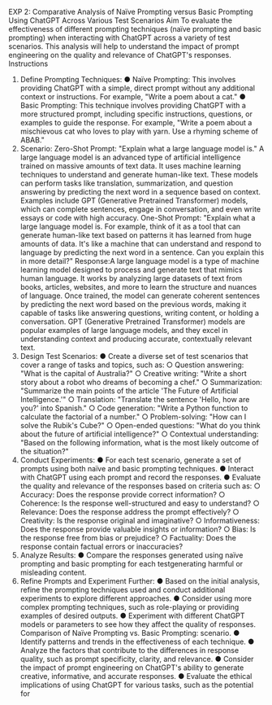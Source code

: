 EXP 2: Comparative Analysis of Naïve Prompting
versus Basic Prompting Using ChatGPT Across
Various Test Scenarios
Aim
To evaluate the effectiveness of different prompting techniques (naïve prompting and basic
prompting) when interacting with ChatGPT across a variety of test scenarios. This analysis will
help to understand the impact of prompt engineering on the quality and relevance of ChatGPT's
responses.
Instructions
1. Define Prompting Techniques:
● Naïve Prompting: This involves providing ChatGPT with a simple, direct prompt without any
additional context or instructions. For example, "Write a poem about a cat."
● Basic Prompting: This technique involves providing ChatGPT with a more structured
prompt, including specific instructions, questions, or examples to guide the response. For
example, "Write a poem about a mischievous cat who loves to play with yarn. Use a rhyming
scheme of ABAB."
2. Scenario:
Zero-Shot Prompt:
"Explain what a large language model is."
A large language model is an advanced type of artificial intelligence trained on massive
amounts of text data. It uses machine learning techniques to understand and generate
human-like text. These models can perform tasks like translation, summarization, and question
answering by predicting the next word in a sequence based on context. Examples include GPT
(Generative Pretrained Transformer) models, which can complete sentences, engage in
conversation, and even write essays or code with high accuracy.
One-Shot Prompt:
"Explain what a large language model is. For example, think of it as a tool that can generate
human-like text based on patterns it has learned from huge amounts of data. It's like a machine
that can understand and respond to language by predicting the next word in a sentence. Can
you explain this in more detail?"
Response:A large language model is a type of machine learning model designed to process and generate
text that mimics human language. It works by analyzing large datasets of text from books,
articles, websites, and more to learn the structure and nuances of language. Once trained, the
model can generate coherent sentences by predicting the next word based on the previous
words, making it capable of tasks like answering questions, writing content, or holding a
conversation. GPT (Generative Pretrained Transformer) models are popular examples of large
language models, and they excel in understanding context and producing accurate, contextually
relevant text.
3. Design Test Scenarios:
● Create a diverse set of test scenarios that cover a range of tasks and topics, such as:
○ Question answering: "What is the capital of Australia?"
○ Creative writing: "Write a short story about a robot who dreams of becoming a chef."
○ Summarization: "Summarize the main points of the article 'The Future of Artificial
Intelligence.'"
○ Translation: "Translate the sentence 'Hello, how are you?' into Spanish."
○ Code generation: "Write a Python function to calculate the factorial of a number."
○ Problem-solving: "How can I solve the Rubik's Cube?"
○ Open-ended questions: "What do you think about the future of artificial intelligence?"
○ Contextual understanding: "Based on the following information, what is the most likely
outcome of the situation?"
4. Conduct Experiments:
● For each test scenario, generate a set of prompts using both naïve and basic prompting
techniques.
● Interact with ChatGPT using each prompt and record the responses.
● Evaluate the quality and relevance of the responses based on criteria such as:
○ Accuracy: Does the response provide correct information?
○ Coherence: Is the response well-structured and easy to understand?
○ Relevance: Does the response address the prompt effectively?
○ Creativity: Is the response original and imaginative?
○ Informativeness: Does the response provide valuable insights or information?
○ Bias: Is the response free from bias or prejudice?
○ Factuality: Does the response contain factual errors or inaccuracies?
5. Analyze Results:
● Compare the responses generated using naïve prompting and basic prompting for each testgenerating harmful or misleading content.
6. Refine Prompts and Experiment Further:
● Based on the initial analysis, refine the prompting techniques used and conduct additional
experiments to explore different approaches.
● Consider using more complex prompting techniques, such as role-playing or providing
examples of desired outputs.
● Experiment with different ChatGPT models or parameters to see how they affect the quality
of responses.
Comparison of Naïve Prompting vs. Basic Prompting:
scenario.
● Identify patterns and trends in the effectiveness of each technique.
● Analyze the factors that contribute to the differences in response quality, such as prompt
specificity, clarity, and relevance.
● Consider the impact of prompt engineering on ChatGPT's ability to generate creative,
informative, and accurate responses.
● Evaluate the ethical implications of using ChatGPT for various tasks, such as the potential for
